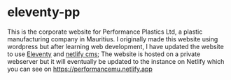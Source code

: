 # eleventy-pp
This is the corporate website for Performance Plastics Ltd, a plastic manufacturing company in Mauritius. I originally made this website using wordpress but after learning web development, I have updated the website to use [Eleventy](https://www.11ty.dev) and [netlify cms](https://www.netlifycms.org); The website is hosted on a private webserver but it will eventually be updated to the instance on Netlify which you can see on https://performancemu.netlify.app
